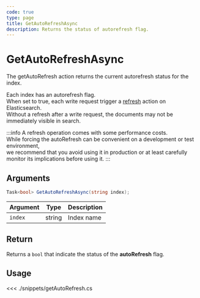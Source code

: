 ```yaml
---
code: true
type: page
title: GetAutoRefreshAsync
description: Returns the status of autorefresh flag.
---
```


# GetAutoRefreshAsync

The getAutoRefresh action returns the current autorefresh status for the index.

Each index has an autorefresh flag.  
When set to true, each write request trigger a [refresh](https://www.elastic.co/guide/en/elasticsearch/reference/current/docs-refresh.html) action on Elasticsearch.  
Without a refresh after a write request, the documents may not be immediately visible in search.

:::info
A refresh operation comes with some performance costs.  
While forcing the autoRefresh can be convenient on a development or test environment,  
we recommend that you avoid using it in production or at least carefully monitor its implications before using it.
:::

## Arguments

```cs
Task<bool> GetAutoRefreshAsync(string index);
```

| Argument  | Type                       | Description       |
| --------- | -------------------------- | ----------------- |
| `index`   | string                     | Index name        |

## Return

Returns a `bool` that indicate the status of the **autoRefresh** flag.

## Usage

<<< ./snippets/getAutoRefresh.cs
